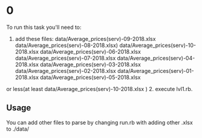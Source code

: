 # 0

To run this task you'll need to:
1. add these files: 
                   data/Average_prices(serv)-09-2018.xlsx
      			   data/Average_prices(serv)-08-2018.xlsx)
      			   data/Average_prices(serv)-10-2018.xlsx
      			   data/Average_prices(serv)-06-2018.xlsx
      			   data/Average_prices(serv)-07-2018.xlsx
      			   data/Average_prices(serv)-04-2018.xlsx
      			   data/Average_prices(serv)-03-2018.xlsx
      			   data/Average_prices(serv)-02-2018.xlsx
      			   data/Average_prices(serv)-01-2018.xlsx
      			   data/Average_prices(serv)-05-2018.xlsx
      			   
 or less(at least data/Average_prices(serv)-10-2018.xlsx )
2. execute lvl1.rb.

## Usage
You can add other files to parse by changing run.rb with 
adding other .xlsx to ./data/
```ruby


